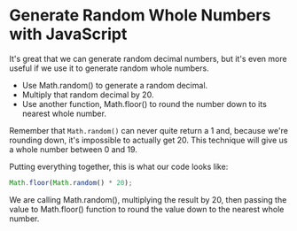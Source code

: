 # Generate Random Whole Numbers with JavaScript
It's great that we can generate random decimal numbers, but it's even more useful if we use it to generate random whole numbers.

- Use Math.random() to generate a random decimal.
- Multiply that random decimal by 20.
- Use another function, Math.floor() to round the number down to its nearest whole number.

Remember that ```Math.random()``` can never quite return a 1 and, because we're rounding down, it's impossible to actually get 20. This technique will give us a whole number between 0 and 19.

Putting everything together, this is what our code looks like:
```javascript
Math.floor(Math.random() * 20);
```
We are calling Math.random(), multiplying the result by 20, then passing the value to Math.floor() function to round the value down to the nearest whole number.
